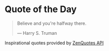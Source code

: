 # Quote of the Day

<!-- QUOTE_START -->
> Believe and you're halfway there.
>
> — Harry S. Truman

Inspirational quotes provided by <a href="https://zenquotes.io/" target="_blank">ZenQuotes API</a>
<!-- QUOTE_END -->